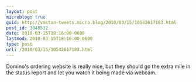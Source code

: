 ```yaml
---
layout: post
microblog: true
guid: http://vmstan-tweets.micro.blog/2010/03/15/10542617183.html
post_id: 3048532
date: 2010-03-15T18:16:00-0600
lastmod: 2010-03-15T18:16:00-0600
type: post
url: /2010/03/15/10542617183.html
---
```

Domino's ordering website is really nice, but they should go the extra mile in the status report and let you watch it being made via webcam.

